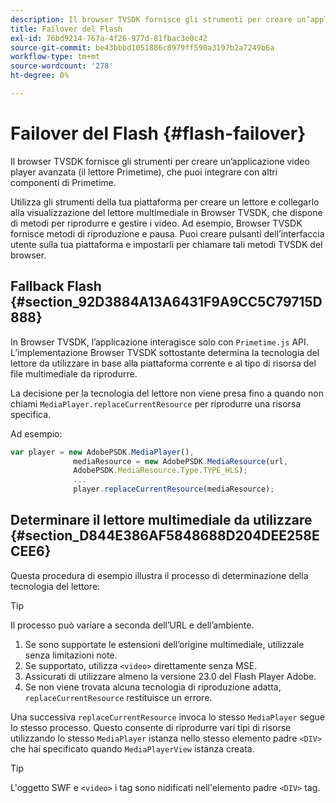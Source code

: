 ```yaml
---
description: Il browser TVSDK fornisce gli strumenti per creare un’applicazione video player avanzata (il lettore Primetime), che puoi integrare con altri componenti di Primetime.
title: Failover del Flash
exl-id: 76bd9214-767a-4f26-977d-81fbac3e0c42
source-git-commit: be43bbbd1051886c8979ff590a3197b2a7249b6a
workflow-type: tm+mt
source-wordcount: '278'
ht-degree: 0%

---
```


# Failover del Flash {#flash-failover}

Il browser TVSDK fornisce gli strumenti per creare un’applicazione video player avanzata (il lettore Primetime), che puoi integrare con altri componenti di Primetime.

Utilizza gli strumenti della tua piattaforma per creare un lettore e collegarlo alla visualizzazione del lettore multimediale in Browser TVSDK, che dispone di metodi per riprodurre e gestire i video. Ad esempio, Browser TVSDK fornisce metodi di riproduzione e pausa. Puoi creare pulsanti dell’interfaccia utente sulla tua piattaforma e impostarli per chiamare tali metodi TVSDK del browser.

## Fallback Flash {#section_92D3884A13A6431F9A9CC5C79715D888}

In Browser TVSDK, l’applicazione interagisce solo con `Primetime.js` API. L’implementazione Browser TVSDK sottostante determina la tecnologia del lettore da utilizzare in base alla piattaforma corrente e al tipo di risorsa del file multimediale da riprodurre.

La decisione per la tecnologia del lettore non viene presa fino a quando non chiami `MediaPlayer.replaceCurrentResource` per riprodurre una risorsa specifica.

Ad esempio:

```js
var player = new AdobePSDK.MediaPlayer(), 
              mediaResource = new AdobePSDK.MediaResource(url, 
              AdobePSDK.MediaResource.Type.TYPE_HLS); 
              ... 
              player.replaceCurrentResource(mediaResource);
```

## Determinare il lettore multimediale da utilizzare {#section_D844E386AF5848688D204DEE258ECEE6}

Questa procedura di esempio illustra il processo di determinazione della tecnologia del lettore:

>[!TIP]
>
>Il processo può variare a seconda dell’URL e dell’ambiente.

1. Se sono supportate le estensioni dell’origine multimediale, utilizzale senza limitazioni note.
1. Se supportato, utilizza `<video>` direttamente senza MSE.
1. Assicurati di utilizzare almeno la versione 23.0 del Flash Player Adobe.
1. Se non viene trovata alcuna tecnologia di riproduzione adatta, `replaceCurrentResource` restituisce un errore.

Una successiva `replaceCurrentResource` invoca lo stesso `MediaPlayer` segue lo stesso processo. Questo consente di riprodurre vari tipi di risorse utilizzando lo stesso `MediaPlayer` istanza nello stesso elemento padre `<DIV>` che hai specificato quando `MediaPlayerView` istanza creata.

>[!TIP]
>
>L&#39;oggetto SWF e `<video>` i tag sono nidificati nell&#39;elemento padre `<DIV>` tag.
